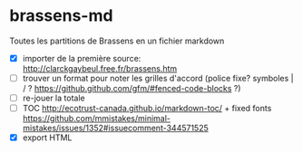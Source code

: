 # brassens-md
Toutes les partitions de Brassens en un fichier markdown

* [x] importer de la première source: http://clarckgaybeul.free.fr/brassens.htm
* [ ] trouver un format pour noter les grilles d'accord (police fixe? symboles | / ? https://github.github.com/gfm/#fenced-code-blocks ?)
* [ ] re-jouer la totale
* [ ] TOC http://ecotrust-canada.github.io/markdown-toc/ + fixed fonts https://github.com/mmistakes/minimal-mistakes/issues/1352#issuecomment-344571525
* [x] export HTML
